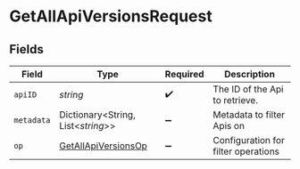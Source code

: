 # GetAllApiVersionsRequest


## Fields

| Field                                                                 | Type                                                                  | Required                                                              | Description                                                           |
| --------------------------------------------------------------------- | --------------------------------------------------------------------- | --------------------------------------------------------------------- | --------------------------------------------------------------------- |
| `apiID`                                                               | *string*                                                              | :heavy_check_mark:                                                    | The ID of the Api to retrieve.                                        |
| `metadata`                                                            | Dictionary<String, List<*string*>>                                    | :heavy_minus_sign:                                                    | Metadata to filter Apis on                                            |
| `op`                                                                  | [GetAllApiVersionsOp](../../models/operations/GetAllApiVersionsOp.md) | :heavy_minus_sign:                                                    | Configuration for filter operations                                   |
